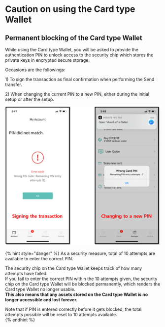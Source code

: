 # Caution on using the Card type Wallet

## Permanent blocking of the Card type Wallet

While using the Card type Wallet, you will be asked to provide the authentication PIN to unlock access to the security chip which stores the private keys in encrypted secure storage.

Occasions are the followings:

1\) To sign the transaction as final confirmation when performing the Send transfer.

2\) When changing the current PIN to a new PIN, either during the initial setup or after the setup.

![](../.gitbook/assets/pin-block.png)

{% hint style="danger" %}
As a security measure, total of 10 attempts are available to enter the correct PIN. 

The security chip on the Card type Wallet keeps track of how many attempts have failed.  
If you fail to enter the correct PIN within the 10 attempts given, the security chip on the Card type Wallet will be blocked permanently, which renders the Card type Wallet no longer usable.   
**This also means that any assets stored on the Card type Wallet is no longer accessible and lost forever.**

Note that if PIN is entered correctly before it gets blocked, the total attempts possible will be reset to 10 attempts available.  
{% endhint %}

